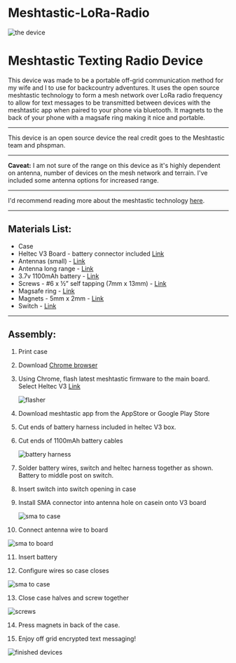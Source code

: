 # Meshtastic-LoRa-Radio

![the device](meshtastic%20project%20photos/piggyback1.jpg)


  
# Meshtastic Texting Radio Device

This device was made to be a portable off-grid communication method for my wife and I to use for backcountry adventures. It uses the open source meshtastic technology to form a mesh network over LoRa radio frequency to allow for text messages to be transmitted between devices with the meshtastic app when paired to your phone via bluetooth. It magnets to the back of your phone with a magsafe ring making it nice and portable.

---

This device is an open source device the real credit goes to the Meshtastic team and phspman.

---

**Caveat:** I am not sure of the range on this device as it's highly dependent on antenna, number of devices on the mesh network and terrain. I've included some antenna options for increased range.

---

I'd recommend reading more about the meshtastic technology [here](https://meshtastic.org/).

---

## Materials List:

- Case
- Heltec V3 Board - battery connector included [Link](https://www.amazon.com/dp/B07FYWFH4C?psc=1&ref=ppx_yo2ov_dt_b_product_details)
- Antennas (small) - [Link](https://www.amazon.com/dp/B0BX2NFM9B?ref=ppx_yo2ov_dt_b_product_details&th=1)
- Antenna long range - [Link](https://www.amazon.com/gp/product/B0D3KPFVH3/ref=ox_sc_saved_image_4?smid=AQ0B8JRQY8X0X&psc=1)
- 3.7v 1100mAh battery - [Link](https://www.amazon.com/dp/B08FD39Y5R?psc=1&ref=ppx_yo2ov_dt_b_product_details)
- Screws - #6 x ½” self tapping (7mm x 13mm) - [Link](https://www.amazon.com/dp/B0B5CNQXMN?psc=1&ref=ppx_yo2ov_dt_b_product_details)
- Magsafe ring - [Link](https://www.amazon.com/gp/product/B0CSVXD888/ref=ox_sc_saved_image_3?smid=A1M11WW4NKTCL&psc=1)
- Magnets - 5mm x 2mm - [Link](https://www.amazon.com/gp/product/B09DC8KG2C/ref=sw_img_1?smid=AZ3H0P0UI6KGB&psc=1)
- Switch - [Link](https://www.amazon.com/dp/B07RTJDW27?psc=1&ref=ppx_yo2ov_dt_b_product_details)

---

## Assembly:

1. Print case
   
2. Download [Chrome browser](https://www.google.com/chrome/)
   
3. Using Chrome, flash latest meshtastic firmware to the main board. Select Heltec V3 [Link](https://meshtastic.org/docs/getting-started/flashing-firmware/esp32/web-flasher/)

   ![flasher](meshtastic%20project%20photos/meshtasticflasher.png)

4. Download meshtastic app from the AppStore or Google Play Store

5. Cut ends of battery harness included in heltec V3 box.

6. Cut ends of 1100mAh battery cables

   ![battery harness](meshtastic%20project%20photos/harness.JPG)

7. Solder battery wires, switch and heltec harness together as shown. Battery to middle post on switch.

8. Insert switch into switch opening in case

9. Install SMA connector into antenna hole on casein onto V3 board

   ![sma to case](meshtastic%20project%20photos/smatocase.jpg)

10. Connect antenna wire to board

  ![sma to board](meshtastic%20project%20photos/smatoboard.jpg)

11. Insert battery

12. Configure wires so case closes

   ![sma to case](meshtastic%20project%20photos/alignwires.jpg)

13. Close case halves and screw together

   ![screws](meshtastic%20project%20photos/screws.jpg)

14. Press magnets in back of the case.

15. Enjoy off grid encrypted text messaging!

   ![finished devices](meshtastic%20project%20photos/finished.jpg)
